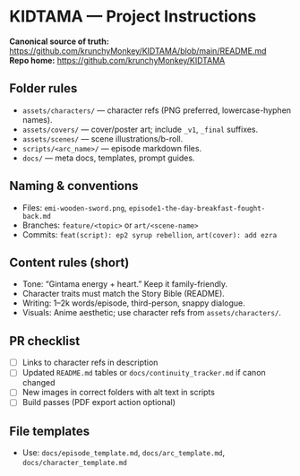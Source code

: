 # KIDTAMA — Project Instructions

**Canonical source of truth:** https://github.com/krunchyMonkey/KIDTAMA/blob/main/README.md  
**Repo home:** https://github.com/krunchyMonkey/KIDTAMA

## Folder rules
- `assets/characters/` — character refs (PNG preferred, lowercase-hyphen names).
- `assets/covers/` — cover/poster art; include `_v1`, `_final` suffixes.
- `assets/scenes/` — scene illustrations/b-roll.
- `scripts/<arc_name>/` — episode markdown files.
- `docs/` — meta docs, templates, prompt guides.

## Naming & conventions
- Files: `emi-wooden-sword.png`, `episode1-the-day-breakfast-fought-back.md`
- Branches: `feature/<topic>` or `art/<scene-name>`
- Commits: `feat(script): ep2 syrup rebellion`, `art(cover): add ezra`

## Content rules (short)
- Tone: “Gintama energy + heart.” Keep it family-friendly.
- Character traits must match the Story Bible (README).
- Writing: 1–2k words/episode, third-person, snappy dialogue.
- Visuals: Anime aesthetic; use character refs from `assets/characters/`.

## PR checklist
- [ ] Links to character refs in description
- [ ] Updated `README.md` tables or `docs/continuity_tracker.md` if canon changed
- [ ] New images in correct folders with alt text in scripts
- [ ] Build passes (PDF export action optional)

## File templates
- Use: `docs/episode_template.md`, `docs/arc_template.md`, `docs/character_template.md`

